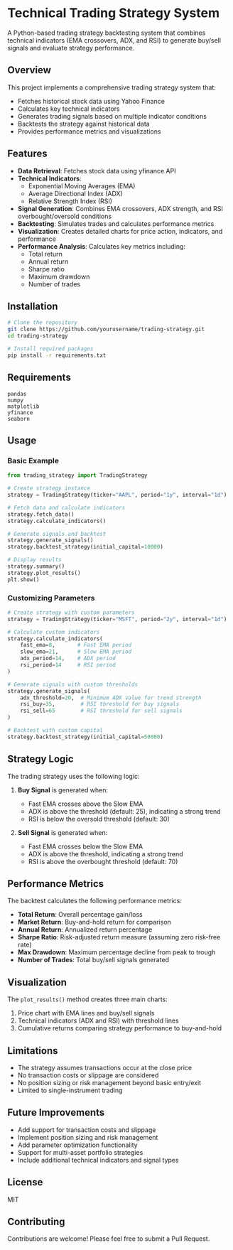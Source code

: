 # Technical Trading Strategy System

A Python-based trading strategy backtesting system that combines technical indicators (EMA crossovers, ADX, and RSI) to generate buy/sell signals and evaluate strategy performance.

## Overview

This project implements a comprehensive trading strategy system that:
- Fetches historical stock data using Yahoo Finance
- Calculates key technical indicators
- Generates trading signals based on multiple indicator conditions
- Backtests the strategy against historical data
- Provides performance metrics and visualizations

## Features

- **Data Retrieval**: Fetches stock data using yfinance API
- **Technical Indicators**:
  - Exponential Moving Averages (EMA)
  - Average Directional Index (ADX)
  - Relative Strength Index (RSI)
- **Signal Generation**: Combines EMA crossovers, ADX strength, and RSI overbought/oversold conditions
- **Backtesting**: Simulates trades and calculates performance metrics
- **Visualization**: Creates detailed charts for price action, indicators, and performance
- **Performance Analysis**: Calculates key metrics including:
  - Total return
  - Annual return
  - Sharpe ratio
  - Maximum drawdown
  - Number of trades

## Installation

```bash
# Clone the repository
git clone https://github.com/yourusername/trading-strategy.git
cd trading-strategy

# Install required packages
pip install -r requirements.txt
```

## Requirements

```
pandas
numpy
matplotlib
yfinance
seaborn
```

## Usage

### Basic Example

```python
from trading_strategy import TradingStrategy

# Create strategy instance
strategy = TradingStrategy(ticker="AAPL", period="1y", interval="1d")

# Fetch data and calculate indicators
strategy.fetch_data()
strategy.calculate_indicators()

# Generate signals and backtest
strategy.generate_signals()
strategy.backtest_strategy(initial_capital=10000)

# Display results
strategy.summary()
strategy.plot_results()
plt.show()
```

### Customizing Parameters

```python
# Create strategy with custom parameters
strategy = TradingStrategy(ticker="MSFT", period="2y", interval="1d")

# Calculate custom indicators
strategy.calculate_indicators(
    fast_ema=8,       # Fast EMA period
    slow_ema=21,      # Slow EMA period
    adx_period=14,    # ADX period
    rsi_period=14     # RSI period
)

# Generate signals with custom thresholds
strategy.generate_signals(
    adx_threshold=20,  # Minimum ADX value for trend strength
    rsi_buy=35,        # RSI threshold for buy signals
    rsi_sell=65        # RSI threshold for sell signals
)

# Backtest with custom capital
strategy.backtest_strategy(initial_capital=50000)
```

## Strategy Logic

The trading strategy uses the following logic:

1. **Buy Signal** is generated when:
   - Fast EMA crosses above the Slow EMA
   - ADX is above the threshold (default: 25), indicating a strong trend
   - RSI is below the oversold threshold (default: 30)

2. **Sell Signal** is generated when:
   - Fast EMA crosses below the Slow EMA
   - ADX is above the threshold, indicating a strong trend
   - RSI is above the overbought threshold (default: 70)

## Performance Metrics

The backtest calculates the following performance metrics:

- **Total Return**: Overall percentage gain/loss
- **Market Return**: Buy-and-hold return for comparison
- **Annual Return**: Annualized return percentage
- **Sharpe Ratio**: Risk-adjusted return measure (assuming zero risk-free rate)
- **Max Drawdown**: Maximum percentage decline from peak to trough
- **Number of Trades**: Total buy/sell signals generated

## Visualization

The `plot_results()` method creates three main charts:
1. Price chart with EMA lines and buy/sell signals
2. Technical indicators (ADX and RSI) with threshold lines
3. Cumulative returns comparing strategy performance to buy-and-hold

## Limitations

- The strategy assumes transactions occur at the close price
- No transaction costs or slippage are considered
- No position sizing or risk management beyond basic entry/exit
- Limited to single-instrument trading

## Future Improvements

- Add support for transaction costs and slippage
- Implement position sizing and risk management
- Add parameter optimization functionality
- Support for multi-asset portfolio strategies
- Include additional technical indicators and signal types

## License

MIT

## Contributing

Contributions are welcome! Please feel free to submit a Pull Request.
